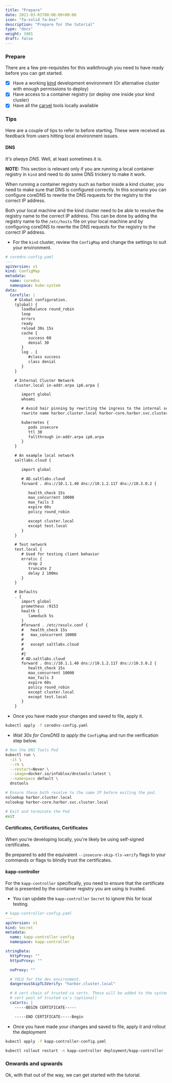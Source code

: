 ```yaml
---
title: "Prepare"
date: 2021-03-01T00:00:00+00:00
icon: "fa-solid fa-box"
description: "Prepare for the tutorial"
type: "docs"
weight: 3401
draft: false
---
```


### Prepare

There are a few pre-requisites for this walkthrough you need to have ready before you can get started.

- [x] Have a working [kind](https://kind.sigs.k8s.io/) development environment (Or alternative cluster with enough permissions to deploy)
- [x] Have access to a container registry (or deploy one inside your kind cluster)
- [x] Have all the [carvel](https://carvel.dev) tools locally available

### Tips

Here are a couple of tips to refer to before starting. These were received as feedback from users hitting local environment issues.

#### DNS

_It's always DNS_. Well, at least sometimes it is.

**NOTE:** This section is relevant only if you are running a local container registry in `kind` and need to do some DNS trickery to make it work.

When running a container registry such as harbor inside a kind cluster, you need to make sure that DNS is configured correctly. In this scenario you can configure coreDNS to rewrite the DNS requests for the registry to the correct IP address.

Both your local machine and the kind cluster need to be able to resolve the registry name to the correct IP address. This can be done by adding the registry name to the `/etc/hosts` file on your local machine and by configuring coreDNS to rewrite the DNS requests for the registry to the correct IP address.

- For the `kind` cluster, review the `ConfigMap` and change the settings to suit your environment.

```yaml
# coredns-config.yaml
---
apiVersion: v1
kind: ConfigMap
metadata:
  name: coredns
  namespace: kube-system
data:
  Corefile: |
    # Global configuration.
    (global) {
       loadbalance round_robin
       loop
       errors
       ready
       reload 30s 15s
       cache {
          success 60
          denial 30
       }
       log . {
          #class success
          class denial
       }
    }

    # Internal Cluster Network
    cluster.local in-addr.arpa ip6.arpa {

       import global
       whoami

       # Avoid hair pinning by rewriting the ingress to the internal service
       rewrite name harbor.cluster.local harbor-core.harbor.svc.cluster.local

       kubernetes {
          pods insecure
          ttl 30
          fallthrough in-addr.arpa ip6.arpa
       }
    }

    # An example local network
    saltlabs.cloud {

       import global

       # AD.saltlabs.cloud
       forward . dns://10.1.1.40 dns://10.1.2.117 dns://10.3.0.2 {

          health_check 15s
          max_concurrent 10000
          max_fails 3
          expire 60s
          policy round_robin

          except cluster.local
          except test.local
       }
    }

    # Test network
    test.local {
       # Used for testing client behavior
       erratic {
          drop 2
          truncate 2
          delay 2 100ms
       }
    }

    # Defaults
    . {
       import global
       prometheus :9153
       health {
          lameduck 5s
       }
       #forward . /etc/resolv.conf {
       #   health_check 15s
       #   max_concurrent 10000
       #
       #   except saltlabs.cloud
       #
       #}
       # AD.saltlabs.cloud
       forward . dns://10.1.1.40 dns://10.1.2.117 dns://10.3.0.2 {
          health_check 15s
          max_concurrent 10000
          max_fails 3
          expire 60s
          policy round_robin
          except cluster.local
          except test.local
       }
    }
```

- Once you have made your changes and saved to file, apply it.

```bash
kubectl apply -f coredns-config.yaml
```

- _Wait 30s for CoreDNS to apply the_ `ConfigMap` and run the verification step below.

```bash
# Run the DNS Tools Pod
kubectl run \
  -it \
  --rm \
  --restart=Never \
  --image=docker.io/infoblox/dnstools:latest \
  --namespace default \
  dnstools

# Ensure these both resolve to the same IP before exiting the pod.
nslookup harbor.cluster.local
nslookup harbor-core.harbor.svc.cluster.local

# Exit and terminate the Pod
exit
```

#### Certificates, Certificates, Certificates

When you're developing locally, you're likely be using self-signed certificates.

Be prepared to add the equivalent `--insecure-skip-tls-verify` flags to your commands or flags to blindly trust the certificates.

#### kapp-controller

For the `kapp-controller` specifically, you need to ensure that the certificate that is presented by the container registry you are using is trusted.

- You can update the `kapp-controller` `Secret` to ignore this for local testing.

```yaml
# kapp-controller-config.yaml
---
apiVersion: v1
kind: Secret
metadata:
  name: kapp-controller-config
  namespace: kapp-controller

stringData:
  httpProxy: ""
  httpsProxy: ""

  noProxy: ""

  # YOLO for the dev environment.
  dangerousSkipTLSVerify: "harbor.cluster.local"

  # A cert chain of trusted ca certs. These will be added to the system-wide
  # cert pool of trusted ca's (optional)
  caCerts: |
    -----BEGIN CERTIFICATE-----

    -----END CERTIFICATE-----Begin
```

- Once you have made your changes and saved to file, apply it and rollout the deployment

```bash
kubectl apply -f kapp-controller-config.yaml

kubectl rollout restart -n kapp-controller deployment/kapp-controller
```

### Onwards and upwards

Ok, with that out of the way, we can get started with the tutorial.
